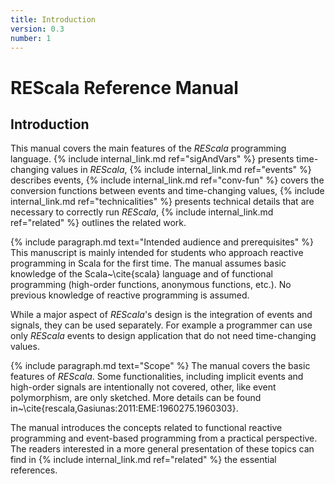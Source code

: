 ```yaml
---
title: Introduction
version: 0.3
number: 1
---
```

# REScala Reference Manual

## Introduction

This manual covers the main features of the *REScala* programming language.
{% include internal_link.md ref="sigAndVars" %} presents time-changing values
in *REScala*, {% include internal_link.md ref="events" %} describes events,
{% include internal_link.md ref="conv-fun" %} covers the conversion functions between
events and time-changing values, {% include internal_link.md ref="technicalities" %}
presents technical details that are necessary to correctly run
*REScala*, {% include internal_link.md ref="related" %} outlines the related work.


{% include paragraph.md text="Intended audience and prerequisites" %} This manuscript is
mainly intended for students who approach reactive programming in
Scala for the first time.  The manual assumes basic knowledge of the
Scala~\cite{scala} language and of functional programming (high-order
functions, anonymous functions, etc.). No previous knowledge of
reactive programming is assumed.

While a major aspect of *REScala*'s design is the integration of events
and signals, they can be used separately. For example a programmer can
use only *REScala* events to design application that do not need
time-changing values.

{% include paragraph.md text="Scope" %} The manual covers the basic features of
*REScala*. Some functionalities, including implicit events and
high-order signals are intentionally not covered, other, like event
polymorphism, are only sketched. More details can be found
in~\cite{rescala,Gasiunas:2011:EME:1960275.1960303}.

The manual introduces the concepts related to functional reactive
programming and event-based programming from a practical
perspective. The readers interested in a more general presentation of
these topics can find in {% include internal_link.md ref="related" %} the essential
references.